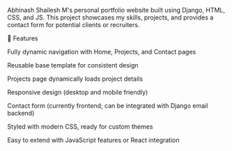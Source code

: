 Abhinash Shailesh M's personal portfolio website built using Django, HTML, CSS, and JS.
This project showcases my skills, projects, and provides a contact form for potential clients or recruiters.

🔹 Features

Fully dynamic navigation with Home, Projects, and Contact pages

Reusable base template for consistent design

Projects page dynamically loads project details

Responsive design (desktop and mobile friendly)

Contact form (currently frontend; can be integrated with Django email backend)

Styled with modern CSS, ready for custom themes

Easy to extend with JavaScript features or React integration
